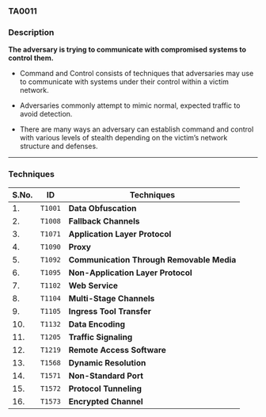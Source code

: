 ### TA0011

### Description 

**The adversary is trying to communicate with compromised systems to control them.**

- Command and Control consists of techniques that adversaries may use to communicate with systems under their control within a victim network. 

- Adversaries commonly attempt to mimic normal, expected traffic to avoid detection. 

- There are many ways an adversary can establish command and control with various levels of stealth depending on the victim’s network structure and defenses.

---

### Techniques 

| S.No. | ID | Techniques |
| --- | --- | --- |
| 1. | `T1001` | **Data Obfuscation** |
| 2. | `T1008` | **Fallback Channels** |
| 3. | `T1071` | **Application Layer Protocol** |
| 4. | `T1090` | **Proxy** |
| 5. | `T1092` | **Communication Through Removable Media** |
| 6. | `T1095` | **Non-Application Layer Protocol** |
| 7. | `T1102` | **Web Service** |
| 8. | `T1104` | **Multi-Stage Channels** |
| 9. | `T1105` | **Ingress Tool Transfer** |
| 10. | `T1132` | **Data Encoding** |
| 11. | `T1205` | **Traffic Signaling** |
| 12. | `T1219` | **Remote Access Software** |
| 13. | `T1568` | **Dynamic Resolution** |
| 14. | `T1571` | **Non-Standard Port** |
| 15. | `T1572` | **Protocol Tunneling** |
| 16. | `T1573` | **Encrypted Channel** |
